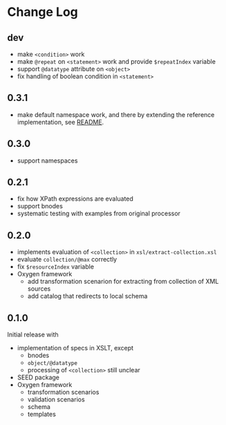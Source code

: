# Change Log

## dev

- make `<condition>` work
- make `@repeat` on `<statement>` work and provide `$repeatIndex`
  variable
- support `@datatype` attribute on `<object>`
- fix handling of boolean condition in `<statement>`

## 0.3.1

- make default namespace work, and there by extending the reference
  implementation, see [README](readme.md#implementation-of-the-specs).

## 0.3.0

- support namespaces

## 0.2.1

- fix how XPath expressions are evaluated
- support bnodes
- systematic testing with examples from original processor

## 0.2.0

- implements evaluation of `<collection>` in
  `xsl/extract-collection.xsl`
- evaluate `collection/@max` correctly
- fix `$resourceIndex` variable
- Oxygen framework
  - add transformation scenarion for extracting from collection of XML
    sources
  - add catalog that redirects to local schema

## 0.1.0

Initial release with

- implementation of specs in XSLT, except
  - bnodes
  - `object/@datatype`
  - processing of `<collection>` still unclear
- SEED package
- Oxygen framework
  - transformation scenarios
  - validation scenarios
  - schema
  - templates
